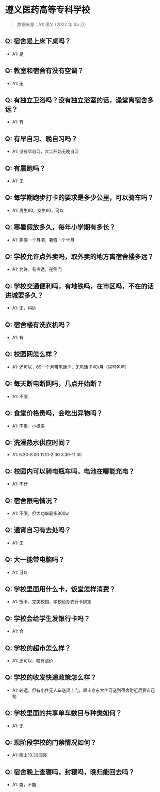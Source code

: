 # 遵义医药高等专科学校

> 数据来源：A1: 匿名 (2022 年 06 月)

## Q: 宿舍是上床下桌吗？

- A1: 是

## Q: 教室和宿舍有没有空调？

- A1: 无

## Q: 有独立卫浴吗？没有独立浴室的话，澡堂离宿舍多远？

- A1: 有

## Q: 有早自习、晚自习吗？

- A1: 没有早自习，大二开始无晚自习

## Q: 有晨跑吗？

- A1: 无

## Q: 每学期跑步打卡的要求是多少公里，可以骑车吗？

- A1: 男生90，女生60，可以

## Q: 寒暑假放多久，每年小学期有多长？

- A1: 寒假一个月吧，暑假一个半月

## Q: 学校允许点外卖吗，取外卖的地方离宿舍楼多远？

- A1: 允许，有点远，在侧门

## Q: 学校交通便利吗，有地铁吗，在市区吗，不在的话进城要多久？

- A1: 无，稍远

## Q: 宿舍楼有洗衣机吗？

- A1: 有

## Q: 校园网怎么样？

- A1: 还可以，69一个月带电话卡，无电话卡40/月（只可包年）

## Q: 每天断电断网吗，几点开始断？

- A1: 不限

## Q: 食堂价格贵吗，会吃出异物吗？

- A1: 不贵，小概率

## Q: 洗澡热水供应时间？

- A1: 6.30-8.00 11.10-2.30 3.30-11.30

## Q: 校园内可以骑电瓶车吗，电池在哪能充电？

- A1: 不行

## Q: 宿舍限电情况？

- A1: 不限，但大功率最多800w

## Q: 通宵自习有去处吗？

- A1: 无

## Q: 大一能带电脑吗？

- A1: 可以

## Q: 学校里面用什么卡，饭堂怎样消费？

- A1: 饭卡，完美校园，学校给办农行卡绑定

## Q: 学校会给学生发银行卡吗？

- A1: 会

## Q: 学校的超市怎么样？

- A1: 还可以，略有溢价

## Q: 学校的收发快递政策怎么样？

- A1: 较远，但有小件无人车送货上门，顺丰京东大件可送到宿舍附近后要自己抬

## Q: 学校里面的共享单车数目与种类如何？

- A1: 无

## Q: 现阶段学校的门禁情况如何？

- A1: 晚上10.30回寝

## Q: 宿舍晚上查寝吗，封寝吗，晚归能回去吗？

- A1: 查，不能

